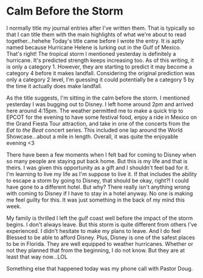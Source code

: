 # Calm Before the Storm

I normally title my journal entries after I've written them. That is typically so that I can title them with the main highlights of what we're about to read together...hehehe Today's title came before I wrote the entry. It is aptly named because Hurricane Helene is lurking out in the Gulf of Mexico. That's right! The tropical storm I mentioned yesterday is definitely a hurricane. It's predicted strength keeps increasing too. As of this writing, it is only a category 1. However, they are starting to predict it may become a category 4 before it makes landfall. Considering the original prediction was only a category 2 level, I'm guessing it could potentially be a category 5 by the time it actually does make landfall.

As the title suggests, I'm sitting in the calm before the storm. I mentioned yesterday I was bugging out to Disney. I left home around 2pm and arrived here around 4:15pm. The weather permitted me to make a quick trip to EPCOT for the evening to have some festival food, enjoy a ride in Mexico on the Grand Fiesta Tour attraction, and take in one of the concerts from the *Eat to the Beat* concert series. This included one lap around the World Showcase...about a mile in length. Overall, it was quite the enjoyable evening <3

There have been a few moments when I felt bad for coming to Disney when so many people are staying put back home. But this is my life and that is theirs. I was given this opportunity as a gift and I shouldn't feel bad for it. I'm learning to live my life as I'm suppose to live it. If that includes the ability to escape a storm by going to Disney, that should be okay, right?! I could have gone to a different hotel. But why? There really isn't anything wrong with coming to Disney if I have to stay in a hotel anyway. No one is making me feel guilty for this. It was just something in the back of my mind this week.

My family is thrilled I left the gulf coast well before the impact of the storm begins. I don't always leave. But this storm is quite different from others I've experienced. I didn't hesitate to make my plans to leave. And I do feel Blessed to be able to afford Disney. Plus, Disney is one of the safest places to be in Florida. They are well equipped to weather hurricanes. Whether or not they planned that from the beginning, I do not know. But they are at least that way now...LOL

Something else that happened today was my phone call with Pastor Doug.